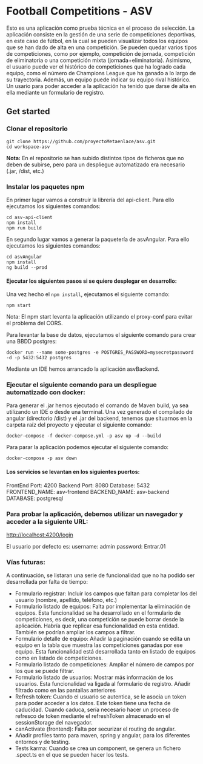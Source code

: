 # Football Competitions - ASV

Esto es una aplicación como prueba técnica en el proceso de selección. 
La aplicación consiste en la gestión de una serie de competiciones deportivas, en este caso de fútbol, en la cual se pueden visualizar todos los equipos que se han dado de alta en una competición. Se pueden quedar varios tipos de competiciones, como por ejemplo, competición de jornada, competición de eliminatoria o una competición mixta (jornada+eliminatoria). Asimismo, el usuario puede ver el histórico de competiciones que ha logrado cada equipo, como el número de Champions League que ha ganado a lo largo de su trayectoria. Además, un equipo puede indicar su equipo rival histórico.
Un usario para poder acceder a la aplicación ha tenido que darse de alta en ella mediante un formulario de registro.

## Get started

### Clonar el repositorio

```shell
git clone https://github.com/proyectoMetaenlace/asv.git
cd workspace-asv
```

**Nota:** En el repositorio se han subido distintos tipos de ficheros que no deben de subirse, pero para un despliegue automatizado era necesario (.jar, /dist, etc.)

### Instalar los paquetes npm

En primer lugar vamos a construir la librería del api-client. Para ello ejecutamos los siguientes comandos:
```shell
cd asv-api-client
npm install
npm run build
```

En segundo lugar vamos a generar la paquetería de asvAngular. Para ello ejecutamos los siguientes comandos:
```shell
cd asvAngular
npm install
ng build --prod
```

#### Ejecutar los siguientes pasos si se quiere desplegar en desarrollo:

Una vez hecho el `npm install`, ejecutamos el siguiente comando:
```shell
npm start
```
Nota: El npm start levanta la aplicación utilizando el proxy-conf para evitar el problema del CORS.

Para levantar la base de datos, ejecutamos el siguiente comando para crear una BBDD postgres:
```shell
docker run --name some-postgres -e POSTGRES_PASSWORD=mysecretpassword -d -p 5432:5432 postgres
```
Mediante un IDE hemos arrancado la aplicación asvBackend.

### Ejecutar el siguiente comando para un despliegue automatizado con docker:

Para generar el .jar hemos ejecutado el comando de Maven build, ya sea utilizando un IDE o desde una terminal.
Una vez generado el compilado de angular (directorio /dist) y el .jar del backend, tenemos que situarnos en la carpeta raíz del proyecto y ejecutar el siguiente comando:

```shell
docker-compose -f docker-compose.yml -p asv up -d --build
```

Para parar la aplicación podemos ejecutar el siguiente comando:

```shell
docker-compose -p asv down
```

#### Los servicios se levantan en los siguientes puertos:

FrontEnd Port: 4200
Backend Port: 8080
Database: 5432
FRONTEND_NAME: asv-frontend
BACKEND_NAME: asv-backend
DATABASE: postgresql

### Para probar la aplicación, debemos utilizar un navegador y acceder a la siguiente URL:

[http://localhost:4200/login](http://localhost:4200/login)

El usuario por defecto es:
username: admin
password: Entrar.01

### Vías futuras:

A continuación, se listaran una serie de funcionalidad que no ha podido ser desarrollada por falta de tiempo:

* Formulario registrar: Incluir los campos que faltan para completar los del usuario (nombre, apellido, teléfono, etc.)
* Formulario listado de equipos: Falta por implementar la eliminación de equipos. Esta funcionalidad se ha desarrollado en el formulario de competiciones, es decir, una competición se puede borrar desde la aplicación. Habría que replicar esa funcionalidad en esta entidad. También se podrían ampliar los campos a filtrar.
* Formulario detalle de equipo: Añadir la paginación cuando se edita un equipo en la tabla que muestra las competiciones ganadas por ese equipo. Esta funcionalidad está desarrollada tanto en listado de equipos como en listado de competiciones.
* Formulario listado de competiciones: Ampliar el número de campos por los que se puede filtrar.
* Formulario listado de usuarios: Mostrar más información de los usuarios. Esta funcionalidad va ligada al formulario de registro. Añadir filtrado como en las pantallas anteriores
* Refresh token: Cuando el usuario se autentica, se le asocia un token para poder acceder a los datos. Este token tiene una fecha de caducidad. Cuando caduca, sería necesario hacer un proceso de refresco de token mediante el refreshToken almacenado en el sessionStorage del navegador.
* canActivate (frontend): Falta por securizar el routing de angular.
* Añadir profiles tanto para maven, spring y angular, para los diferentes entornos y de testing.
* Tests karma: Cuando se crea un component, se genera un fichero .spect.ts en el que se pueden hacer los tests.
